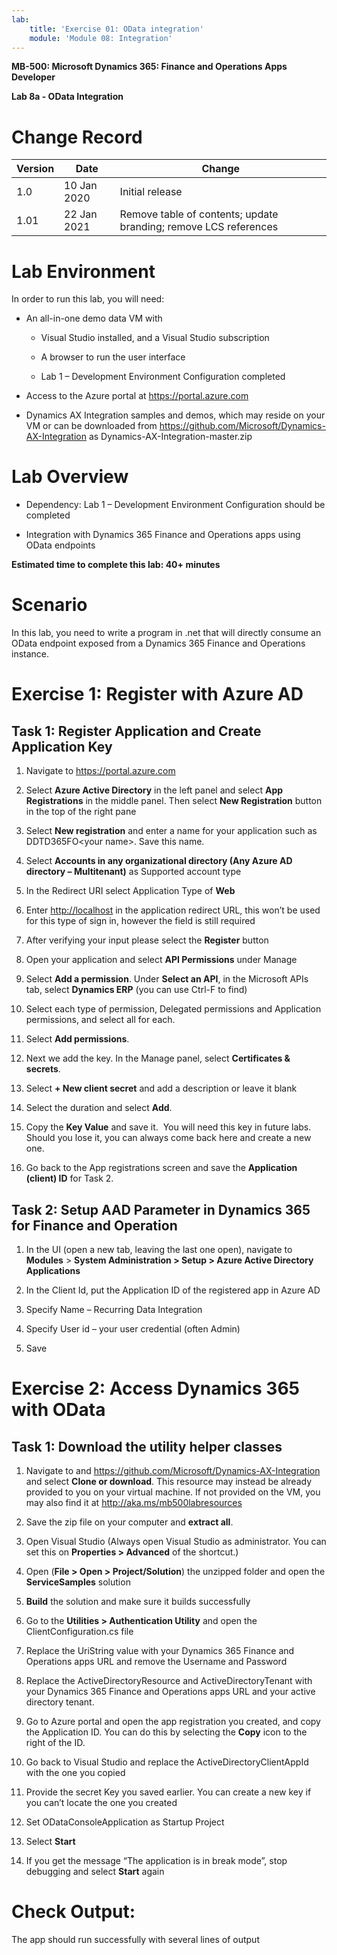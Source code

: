 ```yaml
---
lab:
    title: 'Exercise 01: OData integration'
    module: 'Module 08: Integration'
---
```


**MB-500: Microsoft Dynamics 365: Finance and Operations Apps Developer**

**Lab 8a - OData Integration**

Change Record
=============

| Version | Date        | Change                                                           |
|---------|-------------|------------------------------------------------------------------|
| 1.0     | 10 Jan 2020 | Initial release                                                  |
| 1.01    | 22 Jan 2021 | Remove table of contents; update branding; remove LCS references |

Lab Environment
===============

In order to run this lab, you will need:

-   An all-in-one demo data VM with

    -   Visual Studio installed, and a Visual Studio subscription

    -   A browser to run the user interface

    -   Lab 1 – Development Environment Configuration completed

-   Access to the Azure portal at <https://portal.azure.com>    

-   Dynamics AX Integration samples and demos, which may reside on your VM or
    can be downloaded from
    <https://github.com/Microsoft/Dynamics-AX-Integration> as
    Dynamics-AX-Integration-master.zip

Lab Overview
============

-   Dependency: Lab 1 – Development Environment Configuration should be
    completed

-   Integration with Dynamics 365 Finance and Operations apps using OData
    endpoints

**Estimated time to complete this lab: 40+ minutes**

Scenario
========

In this lab, you need to write a program in .net that will directly consume an
OData endpoint exposed from a Dynamics 365 Finance and Operations instance.

Exercise 1: Register with Azure AD
==================================

Task 1: Register Application and Create Application Key
-------------------------------------------------------

1.  Navigate to <https://portal.azure.com>    

2.  Select **Azure Active Directory** in the left panel and select **App Registrations** 
in the middle panel. Then select **New Registration** button
    in the top of the right pane 

3. Select **New registration** and enter a name for your application such
   as DDTD365FO\<your name\>. Save this name.

4. Select **Accounts in any organizational directory (Any Azure AD directory
   – Multitenant)** as Supported account type

5. In the Redirect URI select Application Type of **Web**

6. Enter [http://localhost](http://localhost/) in the application redirect
   URL, this won’t be used for this type of sign in, however the field is still
   required

7. After verifying your input please select the **Register** button

8. Open your application and select **API Permissions** under Manage

9. Select **Add a permission**. Under **Select an API**, in the Microsoft APIs
tab, select **Dynamics ERP** (you can use Ctrl-F to find)

10.  Select each type of permission, Delegated permissions and Application
    permissions, and select all for each.

11.  Select **Add permissions**.

12.  Next we add the key. In the Manage panel, select **Certificates & secrets**.

13.  Select **+ New client secret** and add a description or leave it blank

5.  Select the duration and select **Add**.

6.  Copy the **Key Value** and save it.  You will need this key in future labs. 
    Should you lose it, you can always come back here and create a new one. 

14.  Go back to the App registrations screen and save the **Application (client)
    ID** for Task 2.

Task 2: Setup AAD Parameter in Dynamics 365 for Finance and Operation
---------------------------------------------------------------------

1.  In the UI (open a new tab, leaving the last one open), navigate to
    **Modules** \> **System Administration \> Setup \> Azure Active Directory
    Applications**

2.  In the Client Id, put the Application ID of the registered app in Azure AD

3.  Specify Name – Recurring Data Integration

4.  Specify User id – your user credential (often Admin)

5.  Save

Exercise 2: Access Dynamics 365 with OData 
===========================================

Task 1: Download the utility helper classes
-------------------------------------------

1.  Navigate to and <https://github.com/Microsoft/Dynamics-AX-Integration> and
    select **Clone or download**. This resource may instead be already provided
    to you on your virtual machine. If not provided on the VM, you may also find
    it at <http://aka.ms/mb500labresources>

2.  Save the zip file on your computer and **extract all**.

3.  Open Visual Studio (Always open Visual Studio as administrator. You can set
    this on **Properties \> Advanced** of the shortcut.)

4.  Open (**File \> Open \> Project/Solution**) the unzipped folder and open the
    **ServiceSamples** solution

5.  **Build** the solution and make sure it builds successfully

6.  Go to the **Utilities \> Authentication Utility** and open the
    ClientConfiguration.cs file

7.  Replace the UriString value with your Dynamics 365 Finance and Operations
    apps URL and remove the Username and Password

8.  Replace the ActiveDirectoryResource and ActiveDirectoryTenant with your
    Dynamics 365 Finance and Operations apps URL and your active directory
    tenant.

9.  Go to Azure portal and open the app registration you created, and copy the
    Application ID. You can do this by selecting the **Copy** icon to the right
    of the ID.

10. Go back to Visual Studio and replace the ActiveDirectoryClientAppId with the
    one you copied

11. Provide the secret Key you saved earlier. You can create a new key if you
    can’t locate the one you created

12. Set ODataConsoleApplication as Startup Project

13. Select **Start**

14. If you get the message “The application is in break mode”, stop debugging
    and select **Start** again

Check Output:
=============

The app should run successfully with several lines of output
